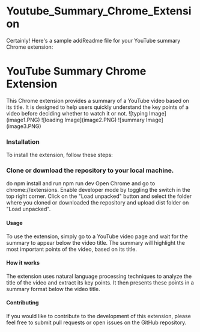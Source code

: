 # Youtube_Summary_Chrome_Extension
Certainly! Here's a sample addReadme file for your YouTube summary Chrome extension:

<h1>YouTube Summary Chrome Extension</h1>
This Chrome extension provides a summary of a YouTube video based on its title. It is designed to help users quickly understand the key points of a video before deciding whether to watch it or not.
![typing Image](image1.PNG)
![loading Image](image2.PNG)
![summary Image](image3.PNG)
<h3>Installation</h3>
To install the extension, follow these steps:

<h3>Clone or download the repository to your local machine.</h3>
do npm install and run npm run dev
Open Chrome and go to chrome://extensions.
Enable developer mode by toggling the switch in the top right corner.
Click on the "Load unpacked" button and select the folder where you cloned or downloaded the repository and upload dist folder on "Load unpacked".
<h4>Usage</h4>
To use the extension, simply go to a YouTube video page and wait for the summary to appear below the video title. The summary will highlight the most important points of the video, based on its title.

<h4>How it works</h4>
The extension uses natural language processing techniques to analyze the title of the video and extract its key points. It then presents these points in a summary format below the video title.

<h4>Contributing</h4>
If you would like to contribute to the development of this extension, please feel free to submit pull requests or open issues on the GitHub repository.
